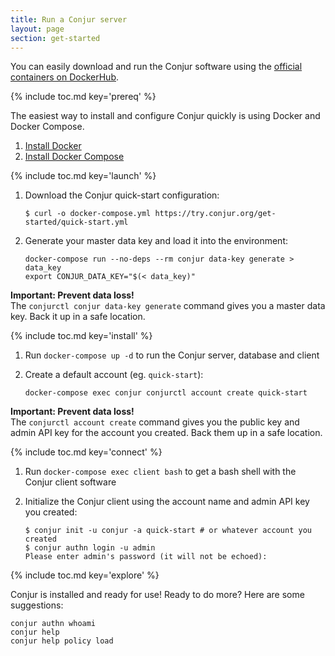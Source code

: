 ```yaml
---
title: Run a Conjur server
layout: page
section: get-started
---
```


You can easily download and run the Conjur software using the [official containers on DockerHub](https://hub.docker.com/r/cyberark/conjur/).

{% include toc.md key='prereq' %}

The easiest way to install and configure Conjur quickly is using Docker and Docker Compose.

1. [Install Docker][get-docker]
1. [Install Docker Compose][get-docker-compose]

{% include toc.md key='launch' %}

1. Download the Conjur quick-start configuration:

   ```sh-session
   $ curl -o docker-compose.yml https://try.conjur.org/get-started/quick-start.yml
   ```

1. Generate your master data key and load it into the environment:

   ```shell
   docker-compose run --no-deps --rm conjur data-key generate > data_key
   export CONJUR_DATA_KEY="$(< data_key)"
   ```

<div class="alert alert-info" role="alert"> <strong>Important: Prevent data loss!</strong><br>
  The <code>conjurctl conjur data-key generate</code> command gives you a master data key.
  Back it up in a safe location.
</div>

{% include toc.md key='install' %}

1. Run `docker-compose up -d` to run the Conjur server, database and client
1. Create a default account (eg. `quick-start`):

   ```shell
   docker-compose exec conjur conjurctl account create quick-start
   ```

 <div class="alert alert-info" role="alert"> <strong>Important: Prevent data loss!</strong><br>
  The <code>conjurctl account create</code> command gives you the public key and admin API
  key for the account you created. Back them up in a safe location.
 </div>

{% include toc.md key='connect' %}

1. Run `docker-compose exec client bash` to get a bash shell with the Conjur
   client software
1. Initialize the Conjur client using the account name and admin API key you
   created:

   ```sh-session
   $ conjur init -u conjur -a quick-start # or whatever account you created
   $ conjur authn login -u admin
   Please enter admin's password (it will not be echoed):
   ```

{% include toc.md key='explore' %}

Conjur is installed and ready for use! Ready to do more?  Here are some suggestions:

```shell
conjur authn whoami
conjur help
conjur help policy load
```

[get-docker]: https://docs.docker.com/engine/installation
[get-docker-compose]: https://docs.docker.com/compose/install
